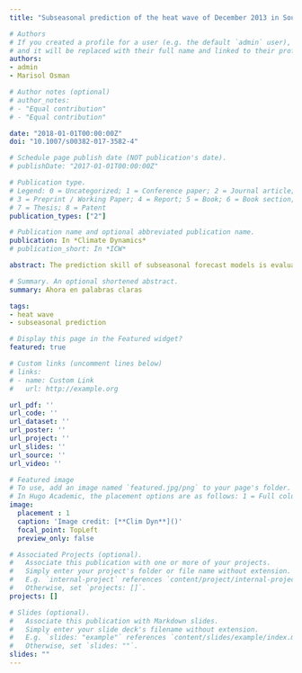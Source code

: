 ```yaml
---
title: "Subseasonal prediction of the heat wave of December 2013 in Southern South America by the POAMA and BCC-CPS models"

# Authors
# If you created a profile for a user (e.g. the default `admin` user), write the username (folder name) here 
# and it will be replaced with their full name and linked to their profile.
authors:
- admin
- Marisol Osman

# Author notes (optional)
# author_notes:
# - "Equal contribution"
# - "Equal contribution"

date: "2018-01-01T00:00:00Z"
doi: "10.1007/s00382-017-3582-4"

# Schedule page publish date (NOT publication's date).
# publishDate: "2017-01-01T00:00:00Z"

# Publication type.
# Legend: 0 = Uncategorized; 1 = Conference paper; 2 = Journal article;
# 3 = Preprint / Working Paper; 4 = Report; 5 = Book; 6 = Book section;
# 7 = Thesis; 8 = Patent
publication_types: ["2"]

# Publication name and optional abbreviated publication name.
publication: In *Climate Dynamics*
# publication_short: In *ICW*

abstract: The prediction skill of subseasonal forecast models is evaluated for a strong and long-lasting heat wave occurred in December 2013 over Southern South America. Reforecasts from two models participating in the WCRP/WWRP Subseasonal to Seasonal project, the Bureau of Meteorology POAMA and Beijing Climate Center model BCC-CPS were considered to evaluate their skill in forecasting temperature and circulation anomalies during that event. The POAMA reforecast of 32-member ensemble size, initialized every five days, and BCC-CPS reforecast of 4-member ensemble size for the same date of POAMA plus the previous 4 days were considered. Weekly ensemble-mean forecasts were computed with leadtimes from 2 days up to 24 days every 5 days. Weekly anomalies were calculated for observations from 13th of December to 31st of December 2013. Anomalies for both observations and reforecast were calculated with respect to their own climatology. Results show that the ensemble mean warm anomalies forecasted for week 1 and 2 of the heat wave resulted more similar to the observations for the POAMA model, especially for longer leads. The BCC-CPS performed better for leads shorter than 7 (14) for week 1 (2). For week 3 the BCC-CPS outperformed the POAMA model, particularly at shorter leads, locating more accurately the maxima of the anomalies. In a probabilistic approach, POAMA predicted with a higher chance than BCC-CPS the excess of the upper tercile of temperature anomalies for almost every week and lead time. The forecast of the circulation anomalies over South America could be used to explain the location of the highest temperature anomalies. In summary, for this case, models skill in forecasting surface temperature in a context of a heat wave resulted moderate at lead times longer than the fortnight. However, this study is limited to model-to-model analysis and a multi-model ensemble strategy might increase the skill.

# Summary. An optional shortened abstract.
summary: Ahora en palabras claras

tags:
- heat wave
- subseasonal prediction

# Display this page in the Featured widget?
featured: true

# Custom links (uncomment lines below)
# links:
# - name: Custom Link
#   url: http://example.org

url_pdf: ''
url_code: ''
url_dataset: ''
url_poster: ''
url_project: ''
url_slides: ''
url_source: ''
url_video: ''

# Featured image
# To use, add an image named `featured.jpg/png` to your page's folder. 
# In Hugo Academic, the placement options are as follows: 1 = Full column width, 2 = Out-set, 3 = Screen-width (with 1 being the default). The focal point options are Smart, Center, TopLeft, Top, TopRight, Left, Right, BottomLeft, Bottom, BottomRight
image:
  placement : 1
  caption: 'Image credit: [**Clim Dyn**]()'
  focal_point: TopLeft
  preview_only: false

# Associated Projects (optional).
#   Associate this publication with one or more of your projects.
#   Simply enter your project's folder or file name without extension.
#   E.g. `internal-project` references `content/project/internal-project/index.md`.
#   Otherwise, set `projects: []`.
projects: []

# Slides (optional).
#   Associate this publication with Markdown slides.
#   Simply enter your slide deck's filename without extension.
#   E.g. `slides: "example"` references `content/slides/example/index.md`.
#   Otherwise, set `slides: ""`.
slides: ""
---
```


